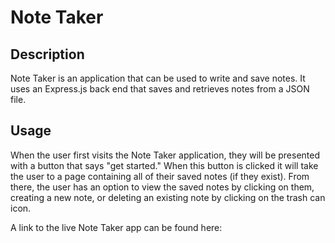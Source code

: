 # Note Taker

## Description
Note Taker is an application that can be used to write and save notes. It uses an Express.js back end that saves and retrieves notes from a JSON file. 

## Usage

When the user first visits the Note Taker application, they will be presented with a button that says "get started." When this button is clicked it will take the user to a page containing all of their saved notes (if they exist). From there, the user has an option to view the saved notes by clicking on them, creating a new note, or deleting an existing note by clicking on the trash can icon.

A link to the live Note Taker app can be found here:


```

